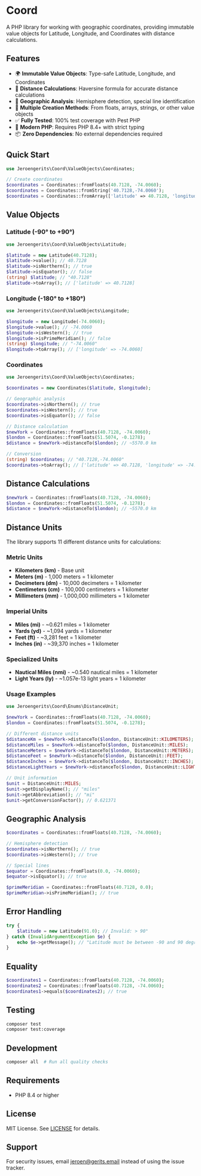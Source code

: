 # Coord

A PHP library for working with geographic coordinates, providing immutable value objects for Latitude, Longitude, and
Coordinates with distance calculations.

## Features

- 🌍 **Immutable Value Objects**: Type-safe Latitude, Longitude, and Coordinates
- 📏 **Distance Calculations**: Haversine formula for accurate distance calculations
- 🧭 **Geographic Analysis**: Hemisphere detection, special line identification
- 🎯 **Multiple Creation Methods**: From floats, arrays, strings, or other value objects
- ✅ **Fully Tested**: 100% test coverage with Pest PHP
- 🚀 **Modern PHP**: Requires PHP 8.4+ with strict typing
- 📦 **Zero Dependencies**: No external dependencies required

## Quick Start

```php
use Jeroengerits\Coord\ValueObjects\Coordinates;

// Create coordinates
$coordinates = Coordinates::fromFloats(40.7128, -74.0060);
$coordinates = Coordinates::fromString('40.7128,-74.0060');
$coordinates = Coordinates::fromArray(['latitude' => 40.7128, 'longitude' => -74.0060]);
```

## Value Objects

### Latitude (-90° to +90°)

```php
use Jeroengerits\Coord\ValueObjects\Latitude;

$latitude = new Latitude(40.7128);
$latitude->value(); // 40.7128
$latitude->isNorthern(); // true
$latitude->isEquator(); // false
(string) $latitude; // "40.7128"
$latitude->toArray(); // ['latitude' => 40.7128]
```

### Longitude (-180° to +180°)

```php
use Jeroengerits\Coord\ValueObjects\Longitude;

$longitude = new Longitude(-74.0060);
$longitude->value(); // -74.0060
$longitude->isWestern(); // true
$longitude->isPrimeMeridian(); // false
(string) $longitude; // "-74.0060"
$longitude->toArray(); // ['longitude' => -74.0060]
```

### Coordinates

```php
use Jeroengerits\Coord\ValueObjects\Coordinates;

$coordinates = new Coordinates($latitude, $longitude);

// Geographic analysis
$coordinates->isNorthern(); // true
$coordinates->isWestern(); // true
$coordinates->isEquator(); // false

// Distance calculation
$newYork = Coordinates::fromFloats(40.7128, -74.0060);
$london = Coordinates::fromFloats(51.5074, -0.1278);
$distance = $newYork->distanceTo($london); // ~5570.0 km

// Conversion
(string) $coordinates; // "40.7128,-74.0060"
$coordinates->toArray(); // ['latitude' => 40.7128, 'longitude' => -74.0060]
```

## Distance Calculations

```php
$newYork = Coordinates::fromFloats(40.7128, -74.0060);
$london = Coordinates::fromFloats(51.5074, -0.1278);
$distance = $newYork->distanceTo($london); // ~5570.0 km
```

## Distance Units

The library supports 11 different distance units for calculations:

### Metric Units

- **Kilometers (km)** - Base unit
- **Meters (m)** - 1,000 meters = 1 kilometer
- **Decimeters (dm)** - 10,000 decimeters = 1 kilometer
- **Centimeters (cm)** - 100,000 centimeters = 1 kilometer
- **Millimeters (mm)** - 1,000,000 millimeters = 1 kilometer

### Imperial Units

- **Miles (mi)** - ~0.621 miles = 1 kilometer
- **Yards (yd)** - ~1,094 yards = 1 kilometer
- **Feet (ft)** - ~3,281 feet = 1 kilometer
- **Inches (in)** - ~39,370 inches = 1 kilometer

### Specialized Units

- **Nautical Miles (nmi)** - ~0.540 nautical miles = 1 kilometer
- **Light Years (ly)** - ~1.057e-13 light years = 1 kilometer

### Usage Examples

```php
use Jeroengerits\Coord\Enums\DistanceUnit;

$newYork = Coordinates::fromFloats(40.7128, -74.0060);
$london = Coordinates::fromFloats(51.5074, -0.1278);

// Different distance units
$distanceKm = $newYork->distanceTo($london, DistanceUnit::KILOMETERS);
$distanceMiles = $newYork->distanceTo($london, DistanceUnit::MILES);
$distanceMeters = $newYork->distanceTo($london, DistanceUnit::METERS);
$distanceFeet = $newYork->distanceTo($london, DistanceUnit::FEET);
$distanceInches = $newYork->distanceTo($london, DistanceUnit::INCHES);
$distanceLightYears = $newYork->distanceTo($london, DistanceUnit::LIGHT_YEARS);

// Unit information
$unit = DistanceUnit::MILES;
$unit->getDisplayName(); // "miles"
$unit->getAbbreviation(); // "mi"
$unit->getConversionFactor(); // 0.621371
```

## Geographic Analysis

```php
$coordinates = Coordinates::fromFloats(40.7128, -74.0060);

// Hemisphere detection
$coordinates->isNorthern(); // true
$coordinates->isWestern(); // true

// Special lines
$equator = Coordinates::fromFloats(0.0, -74.0060);
$equator->isEquator(); // true

$primeMeridian = Coordinates::fromFloats(40.7128, 0.0);
$primeMeridian->isPrimeMeridian(); // true
```

## Error Handling

```php
try {
    $latitude = new Latitude(91.0); // Invalid: > 90°
} catch (InvalidArgumentException $e) {
    echo $e->getMessage(); // "Latitude must be between -90 and 90 degrees"
}
```

## Equality

```php
$coordinates1 = Coordinates::fromFloats(40.7128, -74.0060);
$coordinates2 = Coordinates::fromFloats(40.7128, -74.0060);
$coordinates1->equals($coordinates2); // true
```

## Testing

```bash
composer test
composer test:coverage
```

## Development

```bash
composer all  # Run all quality checks
```

## Requirements

- PHP 8.4 or higher

## License

MIT License. See [LICENSE](LICENSE) for details.

## Support

For security issues, email jeroen@gerits.email instead of using the issue tracker.